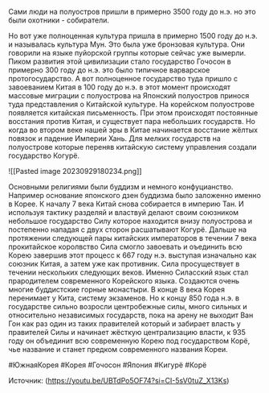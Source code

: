 Сами люди на полуостров пришли в примерно 3500 году до н.э. но это были охотники - собиратели. 

Но вот уже полноценная культура пришла в примерно 1500 году до н.э. и называлась культура Мун. Это была уже бронзовая культура. Они говорили на языке пуйорской группы которые сейчас уже вымерли. Пиком развития этой цивилизации стало государство Гочосон в примерно 300 году до н.э. это было типичное варварское протогосударство. А вот полноценное государство туда пришло с завоеванием Китая в 100 году до н.э. в этот момент происходят массовые миграции с полуострова на Японский полуостров принося туда представления о Китайской культуре.
На корейском полуострове появляется китайская письменность. При этом происходят постоянные восстания против Китая, и существует пара небольших государств.
Но когда во втором веке нашей эры в Китае начинается восстание жёлтых повязок и падение Империи Хань. Для мелких государств на полуострове которые переняв китайскую систему управления создали государство Когурё.

![[Pasted image 20230929180234.png]]

Основными религиями были буддизм и немного конфуцианство. Например основание японского дзен буддизма было заложенно именно в Корее. 
К началу 7 века Китай снова собирается в империю Тан. И используя тактику разделяй и властвуй делают своим союзником небольшое государство Силу которое находится внизу полуострова и  постепенно нападая с двух сторон расшатывают Когурё.
Дальше на протяжении следующей пары китайских императоров в течении 7 века прокитайское королвство Сила смогло завоевать и оъединить всю Корею завершив этот процесс к 667 году н.э. выступая изначально как союзник Китая, а затем уже как противник. Сила просуществует в течении нескольких следующих веков. Именно Силасский язык стал прародителем современного Корейского языка. Создаются очень многие буддистские горные монастыри. В конце 8 века Корея перенимает у Кита, систему экзаменов. 
Но к концу 850 года н.э. в государстве сильно возросли центробежные силы, много сильных и относительно независимых государств, пока на арену не выходит Ван Гон как раз один из таких правителей который и забирает власть у правителей Силы и начинает жёсткую централизацию власти, к 935 году он объединит всю современную Корею под государством Корё, чье название и станет предком современного названия Кореи.

#ЮжнаяКорея #Корея #Гочосон #Япония #Кигурё #Корё

Источник: (https://youtu.be/UBTdPo5OF74?si=CI-5sV0tuZ_X13Ks)
